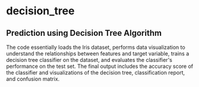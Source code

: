 # decision_tree
## Prediction using Decision Tree  Algorithm

The code essentially loads the Iris dataset, performs data visualization to understand the relationships between features and target variable, trains a decision tree classifier on the dataset, and evaluates the classifier's performance on the test set. The final output includes the accuracy score of the classifier and visualizations of the decision tree, classification report, and confusion matrix.
